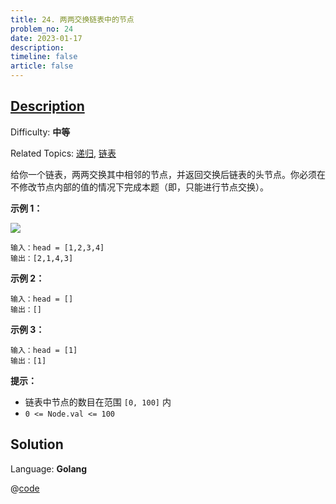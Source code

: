 ```yaml
---
title: 24. 两两交换链表中的节点
problem_no: 24
date: 2023-01-17
description: 
timeline: false
article: false
---
```


## [Description](https://leetcode.cn/problems/swap-nodes-in-pairs/)

Difficulty: **中等**

Related Topics: [递归](https://leetcode.cn/tag/recursion/), [链表](https://leetcode.cn/tag/linked-list/)


给你一个链表，两两交换其中相邻的节点，并返回交换后链表的头节点。你必须在不修改节点内部的值的情况下完成本题（即，只能进行节点交换）。

**示例 1：**

![](https://assets.leetcode.com/uploads/2020/10/03/swap_ex1.jpg)

```
输入：head = [1,2,3,4]
输出：[2,1,4,3]
```

**示例 2：**

```
输入：head = []
输出：[]
```

**示例 3：**

```
输入：head = [1]
输出：[1]
```

**提示：**

*   链表中节点的数目在范围 `[0, 100]` 内
*   `0 <= Node.val <= 100`


## Solution

Language: **Golang**

@[code](../../_codes/algorithm/code/leet-code/24-main.go)
